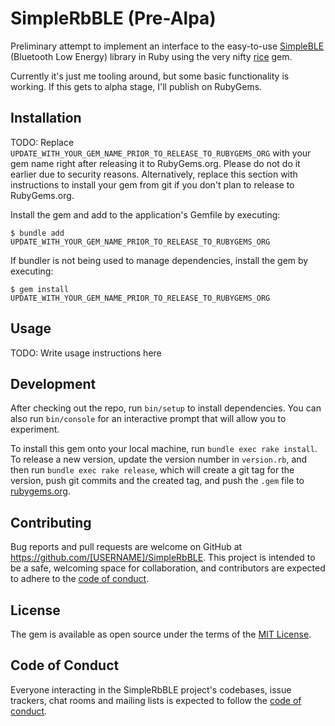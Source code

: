 # SimpleRbBLE (Pre-Alpa)

Preliminary attempt to implement an interface to the easy-to-use [SimpleBLE](https://github.com/OpenBluetoothToolbox/SimpleBL) (Bluetooth Low Energy) library in Ruby using the very nifty [rice](https://github.com/jasonroelofs/rice) gem.

Currently it's just me tooling around, but some basic functionality is working. If this gets to alpha stage, I'll publish on RubyGems.

## Installation

TODO: Replace `UPDATE_WITH_YOUR_GEM_NAME_PRIOR_TO_RELEASE_TO_RUBYGEMS_ORG` with your gem name right after releasing it to RubyGems.org. Please do not do it earlier due to security reasons. Alternatively, replace this section with instructions to install your gem from git if you don't plan to release to RubyGems.org.

Install the gem and add to the application's Gemfile by executing:

    $ bundle add UPDATE_WITH_YOUR_GEM_NAME_PRIOR_TO_RELEASE_TO_RUBYGEMS_ORG

If bundler is not being used to manage dependencies, install the gem by executing:

    $ gem install UPDATE_WITH_YOUR_GEM_NAME_PRIOR_TO_RELEASE_TO_RUBYGEMS_ORG

## Usage

TODO: Write usage instructions here

## Development

After checking out the repo, run `bin/setup` to install dependencies. You can also run `bin/console` for an interactive prompt that will allow you to experiment.

To install this gem onto your local machine, run `bundle exec rake install`. To release a new version, update the version number in `version.rb`, and then run `bundle exec rake release`, which will create a git tag for the version, push git commits and the created tag, and push the `.gem` file to [rubygems.org](https://rubygems.org).

## Contributing

Bug reports and pull requests are welcome on GitHub at https://github.com/[USERNAME]/SimpleRbBLE. This project is intended to be a safe, welcoming space for collaboration, and contributors are expected to adhere to the [code of conduct](https://github.com/[USERNAME]/SimpleRbBLE/blob/master/CODE_OF_CONDUCT.md).

## License

The gem is available as open source under the terms of the [MIT License](https://opensource.org/licenses/MIT).

## Code of Conduct

Everyone interacting in the SimpleRbBLE project's codebases, issue trackers, chat rooms and mailing lists is expected to follow the [code of conduct](https://github.com/[USERNAME]/SimpleRbBLE/blob/master/CODE_OF_CONDUCT.md).
